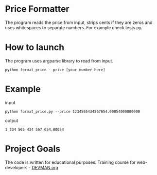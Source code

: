 # Price Formatter

The program reads the price from input, strips cents if they are zeros and uses whitespaces to separate numbers. For example check tests.py.

# How to launch
The program uses argparse library to read from input.
```
python format_price --price [your number here]
```
# Example
input
```
python format_price.py --price 1234565434567654.00054000000000
```
output
```
1 234 565 434 567 654,00054
```

# Project Goals

The code is written for educational purposes. Training course for web-developers - [DEVMAN.org](https://devman.org)

